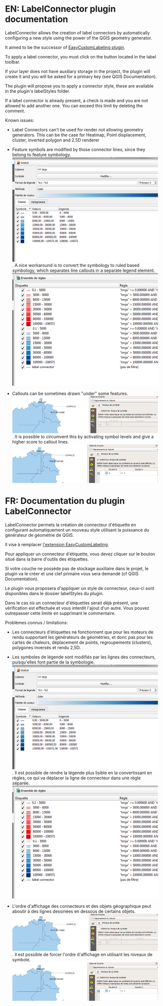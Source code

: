 # EN: LabelConnector plugin documentation

LabelConnector allows the creation of label connectors by automatically configuring a new style using the power of the QGIS geometry generator.

It aimed to be the successor of [EasyCustomLabeling plugin](https://github.com/haubourg/EasyCustomLabeling). 

To apply a label connector, you must click on the button located in the label toolbar.

If your layer does not have auxiliary storage in the project, the plugin will create it and you will be asked for a primary key (see QGIS Documentation).

The plugin will propose you to apply a connector style, these are available in the plugin's labelStyles folder. 

If a label connector is already present, a check is made and you are not allowed to add another one. You can exceed this limit by deleting the comment.

Known issues:

 - Label Connectors can't be used for render not allowing geometry generators. This can be the case for Heatmap, Point displacement, cluster, inverted polygon and 2.5D renderer 
  
 - Feature symbols are modified by those connector lines, since they belong to feature symbology.   ![Lines in Symbology](https://raw.githubusercontent.com/Oslandia/labelconnector/master/help/source/symbols_with_line.png). A nice workaround is to convert the symbology to ruled based symbology, which separates line callouts in a separate legend element. ![Lines in Symbology workaround](https://raw.githubusercontent.com/Oslandia/labelconnector/master/help/source/symbols_with_line_workaround.png)
   
 - Callouts can be sometimes drawn "under" some features.  ![Lines underneath features](https://raw.githubusercontent.com/Oslandia/labelconnector/master/help/source/callout_underneath_feature.png). It is possible to circumvent this by activating symbol levels and give a higher score to callout lines. ![Lines underneath features](https://raw.githubusercontent.com/Oslandia/labelconnector/master/help/source/callout_underneath_feature_workaround.png)

# FR: Documentation du plugin LabelConnector

LabelConnector permets la création de connecteur d'étiquette en configurant automatiquement un nouveau style utilisant la puissance du générateur de géométrie de QGIS.

Il vise à remplacer [l'extension EasyCustomLabeling](https://github.com/haubourg/EasyCustomLabeling).

Pour appliquer un connecteur d'étiquette, vous devez cliquer sur le bouton situé dans la barre d'outils des étiquettes.

Si votre couche ne possède pas de stockage auxiliaire dans le projet, le plugin va le créer et une clef primaire vous sera demandé (cf QGIS Documentation).

Le plugin vous proposera d'appliquer un style de connecteur, ceux-ci sont disponibles dans le dossier labelStyles du plugin. 

Dans le cas où un connecteur d'étiquettes serait déjà présent, une vérification est effectuée et vous interdit l'ajout d'un autre. Vous pouvez outrepasser cette limite en supprimant le commentaire.

Problèmes connus / limitations:

- Les connecteurs d'étiquettes ne fonctionnent que pour les moteurs de rendu supportant les générateurs de géométries, et donc pas pour les cartes de chaleurs, déplacement de points, regroupements (clusters), polygones inversés et rendu 2,5D. 

 - Les symboles de légende sont modifiés par les lignes des connecteurs, puisqu'elles font partie de la symbologie.  ![Lines in Symbology](https://raw.githubusercontent.com/Oslandia/labelconnector/master/help/source/symbols_with_line.png). Il est possible de rendre la légende plus lisible en la convertissant en règles, ce qui va déplacer la ligne de connecteur dans une règle séparée. ![Lines in Symbology workaround](https://raw.githubusercontent.com/Oslandia/labelconnector/master/help/source/symbols_with_line_workaround.png)
   
 - L'ordre d'affichage des connecteurs et des objets géographique peut aboutir à des lignes dessinées en dessous de certains objets.  ![Lines underneath features](https://raw.githubusercontent.com/Oslandia/labelconnector/master/help/source/callout_underneath_feature.png). Il est possible de forcer l'ordre d'affichage en utilisant les niveaux de symbole. ![Lines underneath features](https://raw.githubusercontent.com/Oslandia/labelconnector/master/help/source/callout_underneath_feature_workaround.png)
